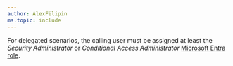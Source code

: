 ```yaml
---
author: AlexFilipin
ms.topic: include
---
```


For delegated scenarios, the calling user must be assigned at least the *Security Administrator* or *Conditional Access Administrator* [Microsoft Entra role](/azure/active-directory/roles/permissions-reference?toc=%2Fgraph%2Ftoc.json).

